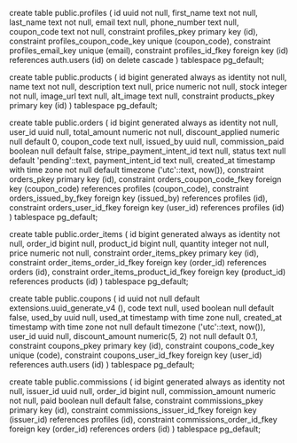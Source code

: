 create table
  public.profiles (
    id uuid not null,
    first_name text not null,
    last_name text not null,
    email text null,
    phone_number text null,
    coupon_code text not null,
    constraint profiles_pkey primary key (id),
    constraint profiles_coupon_code_key unique (coupon_code),
    constraint profiles_email_key unique (email),
    constraint profiles_id_fkey foreign key (id) references auth.users (id) on delete cascade
  ) tablespace pg_default;

  create table
  public.products (
    id bigint generated always as identity not null,
    name text not null,
    description text null,
    price numeric not null,
    stock integer not null,
    image_url text null,
    alt_image text null,
    constraint products_pkey primary key (id)
  ) tablespace pg_default;

  create table
  public.orders (
    id bigint generated always as identity not null,
    user_id uuid null,
    total_amount numeric not null,
    discount_applied numeric null default 0,
    coupon_code text null,
    issued_by uuid null,
    commission_paid boolean null default false,
    stripe_payment_intent_id text null,
    status text null default 'pending'::text,
    payment_intent_id text null,
    created_at timestamp with time zone not null default timezone ('utc'::text, now()),
    constraint orders_pkey primary key (id),
    constraint orders_coupon_code_fkey foreign key (coupon_code) references profiles (coupon_code),
    constraint orders_issued_by_fkey foreign key (issued_by) references profiles (id),
    constraint orders_user_id_fkey foreign key (user_id) references profiles (id)
  ) tablespace pg_default;

  create table
  public.order_items (
    id bigint generated always as identity not null,
    order_id bigint null,
    product_id bigint null,
    quantity integer not null,
    price numeric not null,
    constraint order_items_pkey primary key (id),
    constraint order_items_order_id_fkey foreign key (order_id) references orders (id),
    constraint order_items_product_id_fkey foreign key (product_id) references products (id)
  ) tablespace pg_default;

  create table
  public.coupons (
    id uuid not null default extensions.uuid_generate_v4 (),
    code text null,
    used boolean null default false,
    used_by uuid null,
    used_at timestamp with time zone null,
    created_at timestamp with time zone not null default timezone ('utc'::text, now()),
    user_id uuid null,
    discount_amount numeric(5, 2) not null default 0.1,
    constraint coupons_pkey primary key (id),
    constraint coupons_code_key unique (code),
    constraint coupons_user_id_fkey foreign key (user_id) references auth.users (id)
  ) tablespace pg_default;

  create table
  public.commissions (
    id bigint generated always as identity not null,
    issuer_id uuid null,
    order_id bigint null,
    commission_amount numeric not null,
    paid boolean null default false,
    constraint commissions_pkey primary key (id),
    constraint commissions_issuer_id_fkey foreign key (issuer_id) references profiles (id),
    constraint commissions_order_id_fkey foreign key (order_id) references orders (id)
  ) tablespace pg_default;